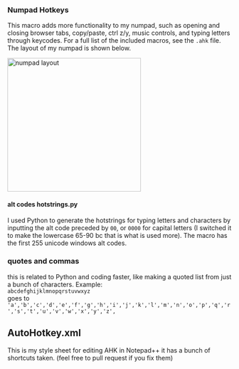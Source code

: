 ### Numpad Hotkeys
This macro adds more functionality to my numpad, such as opening and closing browser tabs, copy/paste, ctrl z/y, music controls, and typing letters through keycodes. For a full list of the included macros, see the `.ahk` file.<br>
The layout of my numpad is shown below.

<img src="https://github.com/JellyJoe198/python-macros/blob/master/AutoHotkey/Numpad%20layout.png?raw=true" alt="numpad layout" width="300"/>

#### alt codes hotstrings.py
I used Python to generate the hotstrings for typing letters and characters by inputting the alt code preceded by `00`, or `0000` for capital letters (I switched it to make the lowercase 65-90 bc that is what is used more). The macro has the first 255 unicode windows alt codes.

### quotes and commas
this is related to Python and coding faster, like making a quoted list from just a bunch of characters. Example:  
`abcdefghijklmnopqrstuvwxyz`  
goes to  
`'a','b','c','d','e','f','g','h','i','j','k','l','m','n','o','p','q','r','s','t','u','v','w','x','y','z',`

## AutoHotkey.xml
This is my style sheet for editing AHK in Notepad++ it has a bunch of shortcuts taken. (feel free to pull request if you fix them)
